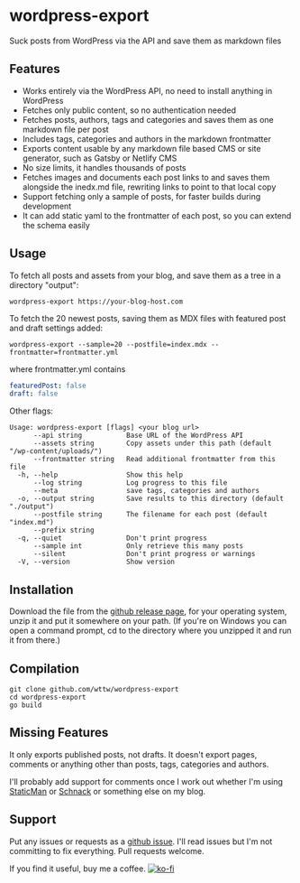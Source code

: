 # wordpress-export
Suck posts from WordPress via the API and save them as markdown files

## Features

 * Works entirely via the WordPress API, no need to install anything in WordPress
 * Fetches only public content, so no authentication needed
 * Fetches posts, authors, tags and categories and saves them as one markdown file per post
 * Includes tags, categories and authors in the markdown frontmatter
 * Exports content usable by any markdown file based CMS or site generator, such as Gatsby or Netlify CMS
 * No size limits, it handles thousands of posts
 * Fetches images and documents each post links to and saves them alongside the inedx.md file, rewriting links to point to that local copy
 * Support fetching only a sample of posts, for faster builds during development
 * It can add static yaml to the frontmatter of each post, so you can extend the schema easily
  
## Usage

To fetch all posts and assets from your blog, and save them as a tree in a directory "output":

`wordpress-export https://your-blog-host.com`

To fetch the 20 newest posts, saving them as MDX files with featured post and draft settings added:

`wordpress-export --sample=20 --postfile=index.mdx --frontmatter=frontmatter.yml`

where frontmatter.yml contains

```yaml
featuredPost: false
draft: false
```

Other flags:
```
Usage: wordpress-export [flags] <your blog url>
      --api string           Base URL of the WordPress API
      --assets string        Copy assets under this path (default "/wp-content/uploads/")
      --frontmatter string   Read additional frontmatter from this file
  -h, --help                 Show this help
      --log string           Log progress to this file
      --meta                 save tags, categories and authors
  -o, --output string        Save results to this directory (default "./output")
      --postfile string      The filename for each post (default "index.md")
      --prefix string        
  -q, --quiet                Don't print progress
      --sample int           Only retrieve this many posts
      --silent               Don't print progress or warnings
  -V, --version              Show version

```

## Installation

Download the file from the [github release page](https://github.com/wttw/wordpress-export/releases/latest), for your operating system, unzip it and put it somewhere on your path. (If you're on Windows you can open a command prompt, cd to the directory where you unzipped it and run it from there.)

## Compilation

```shell script
git clone github.com/wttw/wordpress-export
cd wordpress-export
go build
```

## Missing Features

It only exports published posts, not drafts. It doesn't export pages, comments or anything other than posts, tags, categories and authors.

I'll probably add support for comments once I work out whether I'm using [StaticMan](https://staticman.net/) or [Schnack](https://schnack.cool/) or something else on my blog.

## Support

Put any issues or requests as a [github issue](https://github.com/wttw/wordprss-export/issues). I'll read issues but I'm not committing to fix everything. Pull requests welcome.

If you find it useful, buy me a coffee. [![ko-fi](https://www.ko-fi.com/img/githubbutton_sm.svg)](https://ko-fi.com/H2H31UQKT)